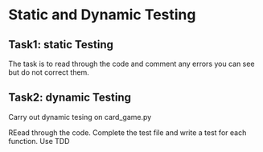 # Static and Dynamic Testing

<h2>Task1: static Testing</h2>

<p>The task is to read through the code and comment any errors you can see but do not correct them.</p>

<h2>Task2: dynamic Testing</h2>

<p>Carry out dynamic tesing on card_game.py</p>
<p>REead through the code. Complete the test file and write a test for each function. Use TDD </p>
